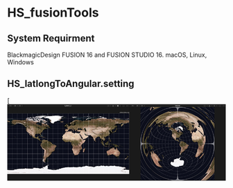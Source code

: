 # HS_fusionTools

## System Requirment
BlackmagicDesign FUSION 16 and FUSION STUDIO 16.
macOS, Linux, Windows



## HS_latlongToAngular.setting 
[![HS_latlongToAngular.png](./images/HS_latlongToAngular.png)
